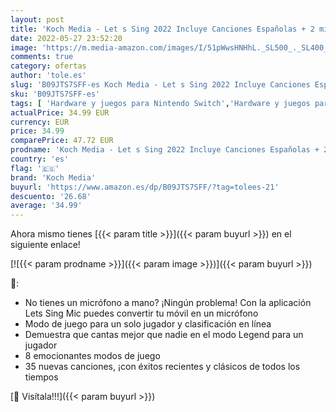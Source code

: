 ```yaml
---
layout: post
title: 'Koch Media - Let s Sing 2022 Incluye Canciones Españolas + 2 micros - PS5'
date: 2022-05-27 23:52:20
image: 'https://m.media-amazon.com/images/I/51pWwsHNHhL._SL500_._SL400_.jpg'
comments: true
category: ofertas
author: 'tole.es'
slug: 'B09JTS7SFF-es Koch Media - Let s Sing 2022 Incluye Canciones Españolas +...'
sku: 'B09JTS7SFF-es'
tags: [ 'Hardware y juegos para Nintendo Switch','Hardware y juegos para PlayStation 4','Hardware y juegos para PlayStation 5','Juegos para Nintendo Switch','Juegos para PlayStation 4','Juegos para PlayStation 5','Videojuegos','koch media','ps5','🇪🇸', ]
actualPrice: 34.99 EUR
currency: EUR
price: 34.99
comparePrice: 47.72 EUR
prodname: 'Koch Media - Let s Sing 2022 Incluye Canciones Españolas + 2 micros - PS5'
country: 'es'
flag: '🇪🇸'
brand: 'Koch Media'
buyurl: 'https://www.amazon.es/dp/B09JTS7SFF/?tag=tolees-21'
descuento: '26.68'
average: '34.99'
---
```


Ahora mismo tienes [{{< param title >}}]({{< param buyurl >}}) en el siguiente enlace!

[![{{< param prodname >}}]({{< param image >}})]({{< param buyurl >}})

🔎:

- No tienes un micrófono a mano? ¡Ningún problema! Con la aplicación Lets Sing Mic puedes convertir tu móvil en un micrófono
- Modo de juego para un solo jugador y clasificación en línea
- Demuestra que cantas mejor que nadie en el modo Legend para un jugador
- 8 emocionantes modos de juego
- 35 nuevas canciones, ¡con éxitos recientes y clásicos de todos los tiempos

[🛒 Visítala!!!]({{< param buyurl >}})
